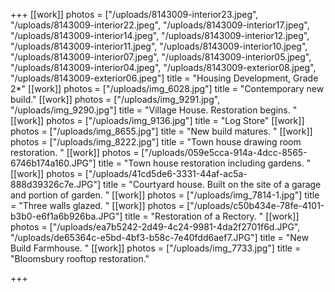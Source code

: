 +++
[[work]]
photos = ["/uploads/8143009-interior23.jpeg", "/uploads/8143009-interior22.jpeg", "/uploads/8143009-interior17.jpeg", "/uploads/8143009-interior14.jpeg", "/uploads/8143009-interior12.jpeg", "/uploads/8143009-interior11.jpeg", "/uploads/8143009-interior10.jpeg", "/uploads/8143009-interior07.jpeg", "/uploads/8143009-interior05.jpeg", "/uploads/8143009-interior04.jpeg", "/uploads/8143009-exterior08.jpeg", "/uploads/8143009-exterior06.jpeg"]
title = "Housing Development, Grade 2*"
[[work]]
photos = ["/uploads/img_6028.jpg"]
title = "Contemporary new build."
[[work]]
photos = ["/uploads/img_9291.jpg", "/uploads/img_9290.jpg"]
title = "Village House. Restoration begins. "
[[work]]
photos = ["/uploads/img_9136.jpg"]
title = "Log Store"
[[work]]
photos = ["/uploads/img_8655.jpg"]
title = "New build matures. "
[[work]]
photos = ["/uploads/img_8222.jpg"]
title = "Town house drawing room restoration. "
[[work]]
photos = ["/uploads/059e5cca-914a-4dcc-8565-6746b174a160.JPG"]
title = "Town house restoration including gardens. "
[[work]]
photos = ["/uploads/41cd5de6-3331-44af-ac5a-888d39326c7e.JPG"]
title = "Courtyard house. Built on the site of a garage and portion of garden. "
[[work]]
photos = ["/uploads/img_7814-1.jpg"]
title = "Three walls glazed. "
[[work]]
photos = ["/uploads/c50b434e-78fe-4101-b3b0-e6f1a6b926ba.JPG"]
title = "Restoration of a Rectory. "
[[work]]
photos = ["/uploads/ea7b5242-2d49-4c24-9981-4da2f2701f6d.JPG", "/uploads/de65364c-e5bd-4bf3-b58c-7e40fdd6aef7.JPG"]
title = "New Build Farmhouse. "
[[work]]
photos = ["/uploads/img_7733.jpg"]
title = "Bloomsbury rooftop restoration."

+++
